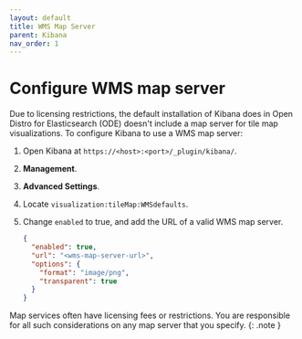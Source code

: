 ```yaml
---
layout: default
title: WMS Map Server
parent: Kibana
nav_order: 1
---
```


# Configure WMS map server

Due to licensing restrictions, the default installation of Kibana does in Open Distro for Elasticsearch (ODE) doesn't include a map server for tile map visualizations. To configure Kibana to use a WMS map server:

1. Open Kibana at `https://<host>:<port>/_plugin/kibana/`.
1. **Management**.
1. **Advanced Settings**.
1. Locate `visualization:tileMap:WMSdefaults`.
1. Change `enabled` to true, and add the URL of a valid WMS map server.

   ```json
   {
     "enabled": true,
     "url": "<wms-map-server-url>",
     "options": {
       "format": "image/png",
       "transparent": true
     }
   }
   ```

Map services often have licensing fees or restrictions. You are responsible for all such considerations on any map server that you specify.
{: .note }
